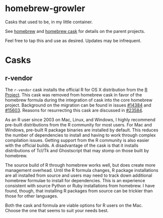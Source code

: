 # homebrew-growler
Casks that used to be, in my little container.

See [homebrew](http://brew.sh) and [homebrew cask](https://caskroom.github.io) for details on the parent projects.

Feel free to tap this and use as desired. Updates may be infrequent.

# Casks

## r-vendor

The `r-vendor` cask installs the official R for OS X distribution from the [R Project](https://www.r-project.org/). This cask was removed from homebrew cask in favor of the homebrew formula during the integration of cask into the core homebrew project. Background on the migration can be found in issues [#14384](https://github.com/caskroom/homebrew-cask/issues/14384) and [#15603](https://github.com/caskroom/homebrew-cask/issues/15603). Reasons for resurrecting this cask are discussed in [#23584](https://github.com/caskroom/homebrew-cask/pull/23584).

As an R user since 2003 on Mac, Linux, and Windows, I highly recommend pre-built distributions from the R community for most users. For Mac and Windows, pre-built R package binaries are installed by default. This reduces the number of dependencies to install and having to work through complex compilation issues. Getting support from the R community is also easier with the official builds. A disadvantage of the cask is that it installs distributions of Tcl/Tk and Ghostscript that may stomp on those built by homebrew.

The source build of R through homebrew works well, but does create more management overhead. Until the R formula changes, R package installations are all installed from source and users may need to track down additional homebrew formulae to install for dependencies.  This is an experience consistent with source Python or Ruby installations from homebrew. I have found, though, that installing R packages from source can be trickier than those for other languages.

Both the cask and formula are viable options for R users on the Mac. Choose the one that seems to suit your needs best.



